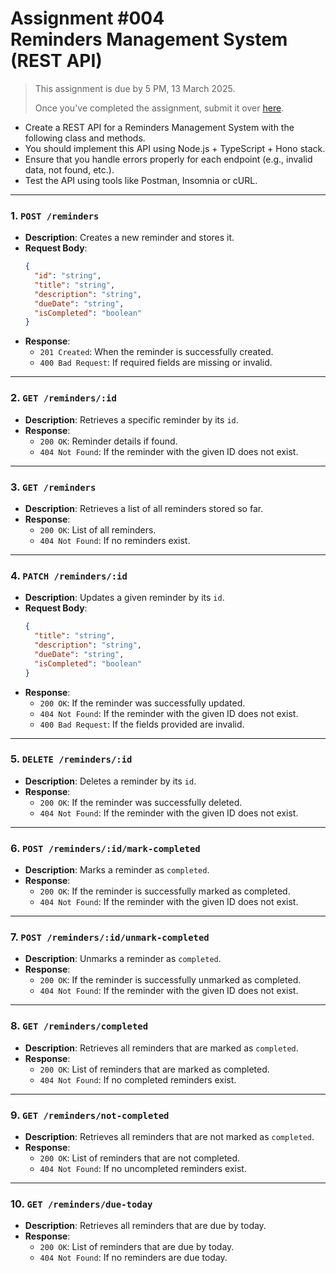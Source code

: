 # Assignment #004 <br/> Reminders Management System (REST API)

> This assignment is due by 5 PM, 13 March 2025.
>
> Once you've completed the assignment, submit it over [here](https://forms.gle/46mamCKKagLwkd9DA).

- Create a REST API for a Reminders Management System with the following class and methods.
- You should implement this API using Node.js + TypeScript + Hono stack.
- Ensure that you handle errors properly for each endpoint (e.g., invalid data, not found, etc.).
- Test the API using tools like Postman, Insomnia or cURL.

---

### 1. `POST /reminders`

- **Description**: Creates a new reminder and stores it.
- **Request Body**:
  ```json
  {
    "id": "string",
    "title": "string",
    "description": "string",
    "dueDate": "string",
    "isCompleted": "boolean"
  }
  ```
- **Response**:
  - `201 Created`: When the reminder is successfully created.
  - `400 Bad Request`: If required fields are missing or invalid.

---

### 2. `GET /reminders/:id`

- **Description**: Retrieves a specific reminder by its `id`.
- **Response**:
  - `200 OK`: Reminder details if found.
  - `404 Not Found`: If the reminder with the given ID does not exist.

---

### 3. `GET /reminders`

- **Description**: Retrieves a list of all reminders stored so far.
- **Response**:
  - `200 OK`: List of all reminders.
  - `404 Not Found`: If no reminders exist.

---

### 4. `PATCH /reminders/:id`

- **Description**: Updates a given reminder by its `id`.
- **Request Body**:
  ```json
  {
    "title": "string",
    "description": "string",
    "dueDate": "string",
    "isCompleted": "boolean"
  }
  ```
- **Response**:
  - `200 OK`: If the reminder was successfully updated.
  - `404 Not Found`: If the reminder with the given ID does not exist.
  - `400 Bad Request`: If the fields provided are invalid.

---

### 5. `DELETE /reminders/:id`

- **Description**: Deletes a reminder by its `id`.
- **Response**:
  - `200 OK`: If the reminder was successfully deleted.
  - `404 Not Found`: If the reminder with the given ID does not exist.

---

### 6. `POST /reminders/:id/mark-completed`

- **Description**: Marks a reminder as `completed`.
- **Response**:
  - `200 OK`: If the reminder is successfully marked as completed.
  - `404 Not Found`: If the reminder with the given ID does not exist.

---

### 7. `POST /reminders/:id/unmark-completed`

- **Description**: Unmarks a reminder as `completed`.
- **Response**:
  - `200 OK`: If the reminder is successfully unmarked as completed.
  - `404 Not Found`: If the reminder with the given ID does not exist.

---

### 8. `GET /reminders/completed`

- **Description**: Retrieves all reminders that are marked as `completed`.
- **Response**:
  - `200 OK`: List of reminders that are marked as completed.
  - `404 Not Found`: If no completed reminders exist.

---

### 9. `GET /reminders/not-completed`

- **Description**: Retrieves all reminders that are not marked as `completed`.
- **Response**:
  - `200 OK`: List of reminders that are not completed.
  - `404 Not Found`: If no uncompleted reminders exist.

---

### 10. `GET /reminders/due-today`

- **Description**: Retrieves all reminders that are due by today.
- **Response**:
  - `200 OK`: List of reminders that are due by today.
  - `404 Not Found`: If no reminders are due today.
